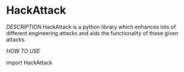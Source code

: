 # HackAttack

*DESCRIPTION*
HackAttack is a python library which enhances lots of different engineering attacks and aids the functionality of these given attacks.


*HOW TO USE*

import HackAttack
